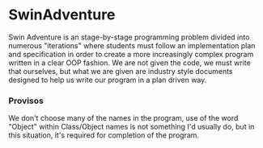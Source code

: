 # SwinAdventure

Swin Adventure is an stage-by-stage programming problem divided into numerous "iterations" where students must
follow an implementation plan and specification in order to create a more increasingly complex program 
written in a clear OOP fashion. We are not given the code, we must write that ourselves, but what we are given
are industry style documents designed to help us write our program in a plan driven way.


### Provisos

We don't choose many of the names in the program, use of the word "Object" within Class/Object names is not something
I'd usually do, but in this situation, it's required for completion of the program.
